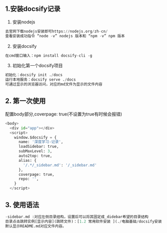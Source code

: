 ## 1.安装docsify记录

1. 安装nodejs

```python
去官网下载nodejs安装即可https://nodejs.org/zh-cn/
查看安装成功指令 “node -v” nodejs 版本和 “npm -v” npm 版本
```

2. 安装docsify
```python
在cmd窗口输入：npm install docsify-cli -g
```
3. 初始化第一个docsify项目

```python
初始化：docsify init ./docs
运行本地服务：docsify serve ./docs
可通过显示的浏览器访问，对应的md文件为显示的文件内容
```
## 2. 第一次使用

配置body部分,coverpage: true(不设置为true有时候会报错)

```python
<body>
  <div id="app"></div>
  <script>
    window.$docsify = {
      name: '深度学习-记录',
      loadSidebar: true,
      subMaxLevel: 3,
      auto2top: true,
      alias: {
        '/.*/_sidebar.md': '/_sidebar.md'
      },
      coverpage: true,
      repo: '',
    }
  </script>
```
## 3. 使用语法

```python
-sidebar.md :对应左侧目录结构，设置后可以将其固定成_didebar希望的目录结构
目录点击跳转实例[显示内容](跳转文件)：[1.2 常用软件安装 ](./电脑基础/docsify安装.md)  当是三级目录是会报错
默认显示README.md对应文件内容。
```
```python

```
